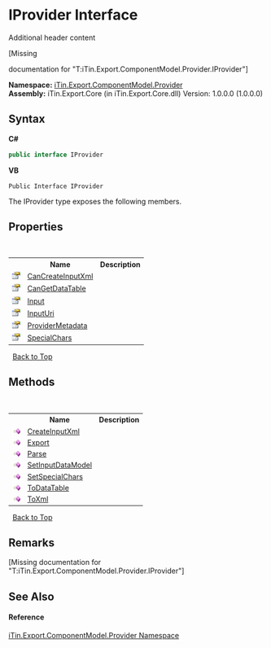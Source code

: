 # IProvider Interface
Additional header content 

\[Missing <summary> documentation for "T:iTin.Export.ComponentModel.Provider.IProvider"\]

**Namespace:**&nbsp;<a href="723a96b5-5779-2554-cf17-05149bfcb802">iTin.Export.ComponentModel.Provider</a><br />**Assembly:**&nbsp;iTin.Export.Core (in iTin.Export.Core.dll) Version: 1.0.0.0 (1.0.0.0)

## Syntax

**C#**<br />
``` C#
public interface IProvider
```

**VB**<br />
``` VB
Public Interface IProvider
```

The IProvider type exposes the following members.


## Properties
&nbsp;<table><tr><th></th><th>Name</th><th>Description</th></tr><tr><td>![Public property](media/pubproperty.gif "Public property")</td><td><a href="88dec883-919c-3fad-ac04-a379325e8c39">CanCreateInputXml</a></td><td /></tr><tr><td>![Public property](media/pubproperty.gif "Public property")</td><td><a href="5d6b4bc8-8ab1-cece-238b-6b541299f695">CanGetDataTable</a></td><td /></tr><tr><td>![Public property](media/pubproperty.gif "Public property")</td><td><a href="4ad71ae9-2b83-c279-9d8a-faf07290cb9f">Input</a></td><td /></tr><tr><td>![Public property](media/pubproperty.gif "Public property")</td><td><a href="132c87eb-372e-485e-7a8d-2eb1fbecff0a">InputUri</a></td><td /></tr><tr><td>![Public property](media/pubproperty.gif "Public property")</td><td><a href="816faac6-e83e-897f-b9e0-35d407ac31c5">ProviderMetadata</a></td><td /></tr><tr><td>![Public property](media/pubproperty.gif "Public property")</td><td><a href="5df5010f-e4ed-e8b3-6eeb-50a2aa225ec2">SpecialChars</a></td><td /></tr></table>&nbsp;
<a href="#iprovider-interface">Back to Top</a>

## Methods
&nbsp;<table><tr><th></th><th>Name</th><th>Description</th></tr><tr><td>![Public method](media/pubmethod.gif "Public method")</td><td><a href="036ade09-e455-b765-12b6-3435395184f2">CreateInputXml</a></td><td /></tr><tr><td>![Public method](media/pubmethod.gif "Public method")</td><td><a href="6ce513ac-5f2d-580a-f169-beda609c78e0">Export</a></td><td /></tr><tr><td>![Public method](media/pubmethod.gif "Public method")</td><td><a href="42365b38-cff9-7637-c8ff-056b4b7afe08">Parse</a></td><td /></tr><tr><td>![Public method](media/pubmethod.gif "Public method")</td><td><a href="ce10eec5-b1c5-4aaa-007b-89e7f4d992ed">SetInputDataModel</a></td><td /></tr><tr><td>![Public method](media/pubmethod.gif "Public method")</td><td><a href="94fab598-6c8b-395a-c151-dfe80c17a48a">SetSpecialChars</a></td><td /></tr><tr><td>![Public method](media/pubmethod.gif "Public method")</td><td><a href="c4b9d829-18e6-fce5-1064-2a694b0fb7f9">ToDataTable</a></td><td /></tr><tr><td>![Public method](media/pubmethod.gif "Public method")</td><td><a href="cee046a6-fa06-0511-0e42-399384e61c38">ToXml</a></td><td /></tr></table>&nbsp;
<a href="#iprovider-interface">Back to Top</a>

## Remarks
\[Missing <remarks> documentation for "T:iTin.Export.ComponentModel.Provider.IProvider"\]

## See Also


#### Reference
<a href="723a96b5-5779-2554-cf17-05149bfcb802">iTin.Export.ComponentModel.Provider Namespace</a><br />